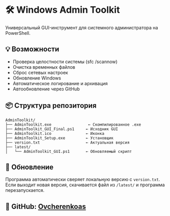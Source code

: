 # 🛠 Windows Admin Toolkit

Универсальный GUI-инструмент для системного администратора на PowerShell.

## 💡 Возможности
- Проверка целостности системы (sfc /scannow)
- Очистка временных файлов
- Сброс сетевых настроек
- Обновление Windows
- Автоматическое логирование и архивация
- Автообновление через GitHub

## 📦 Структура репозитория

```
AdminToolkit/
├── AdminToolkit.exe                ← Скомпилированное .exe
├── AdminToolkit_GUI_Final.ps1     ← Исходник GUI
├── AdminToolkit.ico               ← Иконка
├── AdminToolkit_Setup.exe         ← Установщик
├── version.txt                    ← Актуальная версия
├── latest/
│   └── AdminToolkit_GUI.ps1       ← Обновляемый скрипт
```

## 🚀 Обновление
Программа автоматически сверяет локальную версию с `version.txt`.  
Если выходит новая версия, скачивается файл из `/latest/` и программа перезапускается.

## 🔗 GitHub: [Ovcherenkoas](https://github.com/Ovcherenkoas)

